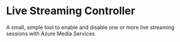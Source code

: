 # Live Streaming Controller

A small, simple tool to enable and disable one or more live streaming sessions with Azure Media Services
